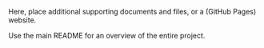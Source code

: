 Here, place additional supporting documents and files, or a (GitHub Pages) website.

Use the main README for an overview of the entire project.
